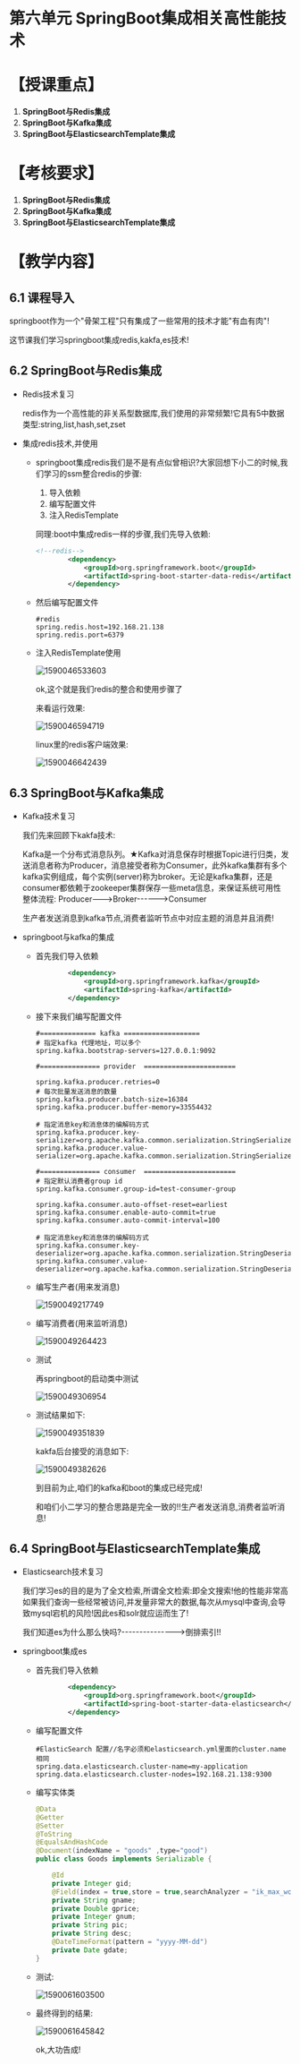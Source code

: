 第六单元 SpringBoot集成相关高性能技术
==================

【授课重点】
============

1. **SpringBoot与Redis集成**
2. **SpringBoot与Kafka集成**
3. **SpringBoot与ElasticsearchTemplate集成**

【考核要求】
============

1. **SpringBoot与Redis集成**
2. **SpringBoot与Kafka集成**
3. **SpringBoot与ElasticsearchTemplate集成**

【教学内容】
============

6.1 课程导入
--------

springboot作为一个"骨架工程"只有集成了一些常用的技术才能"有血有肉"!

这节课我们学习springboot集成redis,kakfa,es技术!

## 6.2 SpringBoot与Redis集成

- Redis技术复习

  redis作为一个高性能的非关系型数据库,我们使用的非常频繁!它具有5中数据类型:string,list,hash,set,zset

- 集成redis技术,并使用

  - springboot集成redis我们是不是有点似曾相识?大家回想下小二的时候,我们学习的ssm整合redis的步骤:

    1. 导入依赖
    2. 编写配置文件
    3. 注入RedisTemplate

    同理:boot中集成redis一样的步骤,我们先导入依赖:

    ```xml
    <!--redis-->
            <dependency>
                <groupId>org.springframework.boot</groupId>
                <artifactId>spring-boot-starter-data-redis</artifactId>
            </dependency>
    ```

  - 然后编写配置文件

    ```properties
    #redis
    spring.redis.host=192.168.21.138
    spring.redis.port=6379
    ```

  - 注入RedisTemplate使用

    ![1590046533603](assets/1590046533603.png) 

    ok,这个就是我们redis的整合和使用步骤了

    来看运行效果:

    ![1590046594719](assets/1590046594719.png) 

    linux里的redis客户端效果:

    ![1590046642439](assets/1590046642439.png) 

  

## 6.3 SpringBoot与Kafka集成

- Kafka技术复习

  我们先来回顾下kakfa技术:

  Kafka是一个分布式消息队列。★Kafka对消息保存时根据Topic进行归类，发送消息者称为Producer，消息接受者称为Consumer，此外kafka集群有多个kafka实例组成，每个实例(server)称为broker。无论是kafka集群，还是consumer都依赖于zookeeper集群保存一些meta信息，来保证系统可用性
  整体流程:  Producer--->Broker------>Consumer

  生产者发送消息到kafka节点,消费者监听节点中对应主题的消息并且消费!

- springboot与kafka的集成

  - 首先我们导入依赖

    ```xml
    		<dependency>
                <groupId>org.springframework.kafka</groupId>
                <artifactId>spring-kafka</artifactId>
            </dependency>
    ```

  - 接下来我们编写配置文件

    ```properties
    #============== kafka ===================
    # 指定kafka 代理地址，可以多个
    spring.kafka.bootstrap-servers=127.0.0.1:9092
    
    #=============== provider  =======================
    
    spring.kafka.producer.retries=0
    # 每次批量发送消息的数量
    spring.kafka.producer.batch-size=16384
    spring.kafka.producer.buffer-memory=33554432
    
    # 指定消息key和消息体的编解码方式
    spring.kafka.producer.key-serializer=org.apache.kafka.common.serialization.StringSerializer
    spring.kafka.producer.value-serializer=org.apache.kafka.common.serialization.StringSerializer
    
    #=============== consumer  =======================
    # 指定默认消费者group id
    spring.kafka.consumer.group-id=test-consumer-group
    
    spring.kafka.consumer.auto-offset-reset=earliest
    spring.kafka.consumer.enable-auto-commit=true
    spring.kafka.consumer.auto-commit-interval=100
    
    # 指定消息key和消息体的编解码方式
    spring.kafka.consumer.key-deserializer=org.apache.kafka.common.serialization.StringDeserializer
    spring.kafka.consumer.value-deserializer=org.apache.kafka.common.serialization.StringDeserializer
    ```

  - 编写生产者(用来发消息)

    ![1590049217749](assets/1590049217749.png) 

  - 编写消费者(用来监听消息)

    ![1590049264423](assets/1590049264423.png) 

  - 测试

    再springboot的启动类中测试

    ![1590049306954](assets/1590049306954.png) 

  - 测试结果如下:

    ![1590049351839](assets/1590049351839.png) 

    kakfa后台接受的消息如下:

    ![1590049382626](assets/1590049382626.png) 

    到目前为止,咱们的kafka和boot的集成已经完成!

    和咱们小二学习的整合思路是完全一致的!!生产者发送消息,消费者监听消息!

## 6.4 SpringBoot与ElasticsearchTemplate集成

- Elasticsearch技术复习

  我们学习es的目的是为了全文检索,所谓全文检索:即全文搜索!他的性能非常高如果我们查询一些经常被访问,并发量非常大的数据,每次从mysql中查询,会导致mysql宕机的风险!因此es和solr就应运而生了!

  我们知道es为什么那么快吗?--------------->倒排索引!!

- springboot集成es

  - 首先我们导入依赖

    ```xml
    		<dependency>
                <groupId>org.springframework.boot</groupId>
                <artifactId>spring-boot-starter-data-elasticsearch</artifactId>
            </dependency>
    
    ```

    

  - 编写配置文件

    ```properties
    #ElasticSearch 配置//名字必须和elasticsearch.yml里面的cluster.name相同
    spring.data.elasticsearch.cluster-name=my-application
    spring.data.elasticsearch.cluster-nodes=192.168.21.138:9300
    ```

  - 编写实体类

    ```java
    @Data
    @Getter
    @Setter
    @ToString
    @EqualsAndHashCode
    @Document(indexName = "goods" ,type="good")
    public class Goods implements Serializable {
    
        @Id
        private Integer gid;
        @Field(index = true,store = true,searchAnalyzer = "ik_max_word",analyzer = "ik_max_word",type = FieldType.Text)
        private String gname;
        private Double gprice;
        private Integer gnum;
        private String pic;
        private String desc;
        @DateTimeFormat(pattern = "yyyy-MM-dd")
        private Date gdate;
    }
    ```

  - 测试:

    ![1590061603500](assets/1590061603500.png) 

  - 最终得到的结果:

    ![1590061645842](assets/1590061645842.png) 

    ok,大功告成!